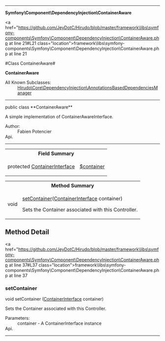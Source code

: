 
- - -

**Symfony\Component\DependencyInjection\ContainerAware**


<a href="https://github.com/JeyDotC/Hirudo/blob/master/framework\libs\symfony-components\Symfony\Component\DependencyInjection\ContainerAware.php at line 21#L21 class="location">framework\libs\symfony-components\Symfony\Component\DependencyInjection\ContainerAware.php at line 21</a>

#Class ContainerAware#

**ContainerAware**


<dl>
<dt>All Known Subclasses:</dt>
<dd><a href="https://github.com/JeyDotC/Hirudo-docs/blob/master/hirudo/core/dependencyinjection/annotationsbaseddependenciesmanager.html">Hirudo\Core\DependencyInjection\AnnotationsBasedDependenciesManager</a> </dd>
</dl>



- - -

<p class="signature">public  class **ContainerAware**</p>

<div class="comment" id="overview_description"><p>A simple implementation of ContainerAwareInterface.</p></div>

<dl>
<dt>Author:</dt>
<dd>Fabien Potencier <fabien@symfony.com></dd>
<dt>Api.</dt>
</dl>


- - -



<table id="summary_field">
<tr><th colspan="2">Field Summary</th></tr>
<tr>
<td><span class='k'>protected </span> <span class='nx'><a href="../../../symfony/component/dependencyinjection/containerinterface.html">ContainerInterface</a></span></td>
<td class="description"><p class="name" ><a href="#container"> $container</a>
                                </p><p class="description"></p></td>
</tr>
</table>

<table id="summary_method">
<tr><th colspan="2">Method Summary</th></tr>
<tr>
<td><span class='k'></span> <span class='nx'>void</span></td>
<td class="description"><p class="name"><a href="#setcontainer">setContainer</a>(<a href="../../../symfony/component/dependencyinjection/containerinterface.html">ContainerInterface</a> container)</p><p class="description">Sets the Container associated with this Controller.</p></td>
</tr>
</table>

<h2 id="detail_method">Method Detail</h2>

<a href="https://github.com/JeyDotC/Hirudo/blob/master/framework\libs\symfony-components\Symfony\Component\DependencyInjection\ContainerAware.php at line 37#L37 class="location">framework\libs\symfony-components\Symfony\Component\DependencyInjection\ContainerAware.php at line 37</a>

<h3 id="setContainer()">setContainer</h3>
<span class='k'></span> <span class='nx'>void</span> <span class='nf'>setContainer</span> (<a href="../../../symfony/component/dependencyinjection/containerinterface.html">ContainerInterface</a> container)

<div class="details">
<p>Sets the Container associated with this Controller.</p><dl>
<dt>Parameters:</dt>
<dd>container - A ContainerInterface instance</dd>
<dt>Api.</dt>
</dl>
</div>

- - -

